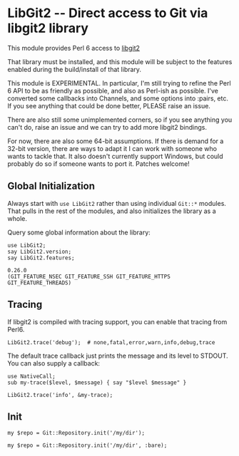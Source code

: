 LibGit2 -- Direct access to Git via libgit2 library
===================================================

This module provides Perl 6 access to [libgit2](https://libgit2.github.com/)

That library must be installed, and this module will be subject to the
features enabled during the build/install of that library.

This module is EXPERIMENTAL.  In particular, I'm still trying to refine
the Perl 6 API to be as friendly as possible, and also as Perl-ish as
possible.  I've converted some callbacks into Channels, and some options
into :pairs, etc.  If you see anything that could be done better, PLEASE
raise an issue.

There are also still some unimplemented corners, so if you see anything
you can't do, raise an issue and we can try to add more libgit2 bindings.

For now, there are also some 64-bit assumptions.  If there is demand for
a 32-bit version, there are ways to adapt it I can work with someone who
wants to tackle that.  It also doesn't currently support Windows, but
could probably do so if someone wants to port it.  Patches welcome!

Global Initialization
---------------------

Always start with `use LibGit2` rather than using individual `Git::*`
modules.  That pulls in the rest of the modules, and also initializes
the library as a whole.

Query some global information about the library:

    use LibGit2;
    say LibGit2.version;
    say LibGit2.features;

    0.26.0
    (GIT_FEATURE_NSEC GIT_FEATURE_SSH GIT_FEATURE_HTTPS GIT_FEATURE_THREADS)

Tracing
-------

If libgit2 is compiled with tracing support, you can enable that tracing
from Perl6.

    LibGit2.trace('debug');  # none,fatal,error,warn,info,debug,trace

The default trace callback just prints the message and its level to
STDOUT.  You can also supply a callback:

    use NativeCall;
    sub my-trace($level, $message) { say "$level $message" }

    LibGit2.trace('info', &my-trace);

Init
----

    my $repo = Git::Repository.init('/my/dir');

    my $repo = Git::Repository.init('/my/dir', :bare);


